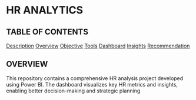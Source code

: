 # HR ANALYTICS

## TABLE OF CONTENTS 
 [Description]() 
 [Overview]()
 [Objective]() 
 [Tools]()
 [Dashboard]()
 [Insights]() 
 [Recommendation]()
 
## OVERVIEW 
This repository contains a comprehensive HR analysis project developed using Power BI. The dashboard visualizes key HR metrics and insights, enabling better decision-making and strategic planning
